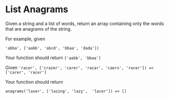 # List Anagrams

Given a string and a list of words, return an array containing only the words that are anagrams of the string.

For example, given

`
'abba', ['aabb', 'abcd', 'bbaa', 'dada'])
`

Your function should return
`
['aabb', 'bbaa']
`

Given
`
'racer', ['crazer', 'carer', 'racar', 'caers', 'racer']) => ['carer', 'racer']
`

Your function should return

`
anagrams('laser', ['lazing', 'lazy',  'lacer']) => []
`
